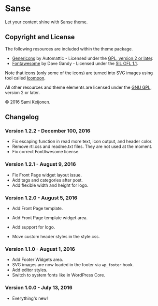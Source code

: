 # Sanse

Let your content shine with Sanse theme.

## Copyright and License

The following resources are included within the theme package.

* [Genericons](http://genericons.com/) by Automattic - Licensed under the [GPL, version 2 or later](http://www.gnu.org/licenses/old-licenses/gpl-2.0.html).
* [Fontawesome](https://fortawesome.github.io/Font-Awesome/) by Dave Gandy - Licensed under the [SIL OFL 1.1](http://scripts.sil.org/OFL).

Note that icons (only some of the icons) are turned into SVG images using tool called [Icomoon](https://icomoon.io/app/).

All other resources and theme elements are licensed under the [GNU GPL](http://www.gnu.org/licenses/old-licenses/gpl-2.0.html), version 2 or later.

&copy; 2016 [Sami Keijonen](https://foxland.fi/).

## Changelog

### Version 1.2.2 - December 100, 2016

* Fix escaping function in read more text, icon output, and header color.
* Remove rtl.css and readme.txt files. They are not used at the moment.
* Fix correct FontAwesome license.

### Version 1.2.1 - August 9, 2016

* Fix Front Page widget layout issue.
* Add tags and categories after post.
* Add flexible width and height for logo.

### Version 1.2.0 - August 5, 2016

* Add Front Page template.
* Add Front Page template widget area.
* Add support for logo.

* Move custom header styles in the style.css.

### Version 1.1.0 - August 1, 2016

* Add Footer Widgets area.
* SVG images are now loaded in the footer via `wp_footer` hook.
* Add editor styles.
* Switch to system fonts like in WordPress Core.

### Version 1.0.0 - July 13, 2016

* Everything's new!
